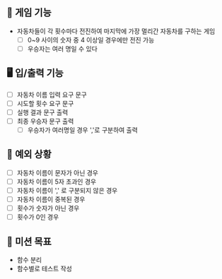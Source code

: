 ## 🚗 게임 기능

- 자동차들이 각 횟수마다 전진하여 마지막에 가장 멀리간 자동차를 구하는 게임
    - [ ] 0~9 사이의 숫자 중 4 이상일 경우에만 전진 가능
    - [ ] 우승자는 여러 명일 수 있다

## 🖥️ 입/출력 기능

- [ ] 자동차 이름 입력 요구 문구
- [ ] 시도할 횟수 요구 문구
- [ ] 실행 결과 문구 출력
- [ ] 최종 우승자 문구 출력
    - [ ] 우승자가 여러명일 경우 ','로 구분하여 출력

## 👾 예외 상황

- [ ] 자동차 이름이 문자가 아닌 경우
- [ ] 자동차 이름이 5자 초과인 경우
- [ ] 자동차 이름이 ',' 로 구분되지 않은 경우
- [ ] 자동차 이름이 중복된 경우
- [ ] 횟수가 숫자가 아닌 경우
- [ ] 횟수가 0인 경우

## 🎯 미션 목표

- 함수 분리
- 함수별로 테스트 작성